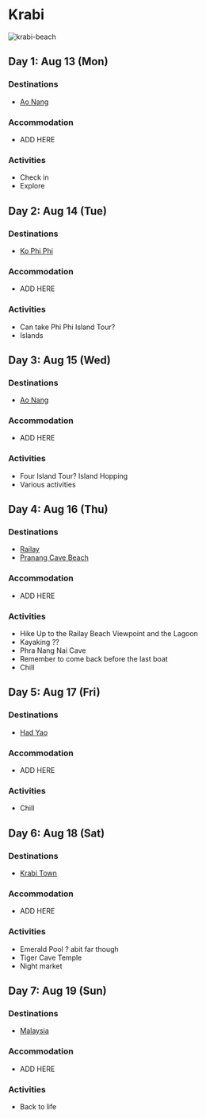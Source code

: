 # Krabi

![krabi-beach]

## Day 1: Aug 13 (Mon)
### Destinations
- [Ao Nang][ao-nang]
### Accommodation
- ADD HERE
### Activities
- Check in
- Explore

## Day 2: Aug 14 (Tue)
### Destinations
- [Ko Phi Phi][ko-phi-phi]
### Accommodation
- ADD HERE
### Activities
- Can take Phi Phi Island Tour?
- Islands

## Day 3: Aug 15 (Wed)
### Destinations
- [Ao Nang][ao-nang]
### Accommodation
- ADD HERE
### Activities
- Four Island Tour? Island Hopping
- Various activities

## Day 4: Aug 16 (Thu)
### Destinations
- [Railay][railay]
- [Pranang Cave Beach][railay]
### Accommodation
- ADD HERE
### Activities
- Hike Up to the Railay Beach Viewpoint and the Lagoon
- Kayaking ??
- Phra Nang Nai Cave
- Remember to come back before the last boat
- Chill

## Day 5: Aug 17 (Fri)
### Destinations
- [Had Yao][had-yao]
### Accommodation
- ADD HERE
### Activities
- Chill

## Day 6: Aug 18 (Sat)
### Destinations
- [Krabi Town][krabi-town]
### Accommodation
- ADD HERE
### Activities
- Emerald Pool ? abit far though
- Tiger Cave Temple
- Night market

## Day 7: Aug 19 (Sun)
### Destinations
- [Malaysia][malaysia]
### Accommodation
- ADD HERE
### Activities
- Back to life

[krabi-beach]: https://wallpapershome.com/images/pages/pic_h/3410.jpg
[ao-nang]: https://wikitravel.org/en/Ao_Nang
[ko-phi-phi]: https://wikitravel.org/en/Ko_Phi_Phi
[railay]: https://wikitravel.org/en/Rai_Leh
[had-yao]: https://wikitravel.org/en/Had_Yao
[krabi-town]: https://wikitravel.org/en/Krabi_Town
[malaysia]: https://www.urbandictionary.com/define.php?term=Malaysia

